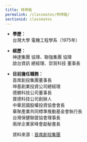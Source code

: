 ```yaml
---
title: 林坤銘
permalink: /classmates/林坤銘/
sectionid: classmates
---
```


- **學歷：**  
   台灣大學 電機工程學系（1975年）  
- **經歷：**  
   神達集團 協理、聯強集團 協理  
   啟台資訊 總經理、崇貿科技 董事長  
- **目前擔任職務：**  
   首席創投集團董事長  
   坤基創業投資公司總經理  
   德勝科技公司董事長  
   寶德科技公司創辦人  
   中華民國股權投資協會會長  
   華聚產業共同標準推動基金會執行長  
   台灣保健聯盟協會理事長  
   兩岸企業家峰會副秘書長  
   
   資料來源：[首席創投集團](http://www.premiervc.com.tw/cnetwork.htm)  
